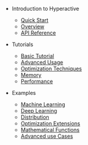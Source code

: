 - Introduction to Hyperactive
    - [Quick Start](quick_start)
    - [Overview](overview)
    - [API Reference](reference)

- Tutorials
    - [Basic Tutorial](./tutorials/tutorial)
    - [Advanced Usage](./tutorials/advanced_usage)
    - [Optimization Techniques](./tutorials/optimization_techniques)
    - [Memory](./tutorials/memory)
    - [Performance](./tutorials/performance)

- Examples
    - [Machine Learning](./examples/machine_learning)
    - [Deep Learning](./examples/deep_learning)
    - [Distribution](./examples/distribution)
    - [Optimization Extensions](./examples/extensions)
    - [Mathematical Functions](./examples/test_functions)
    - [Advanced use Cases](./examples/use_cases)

